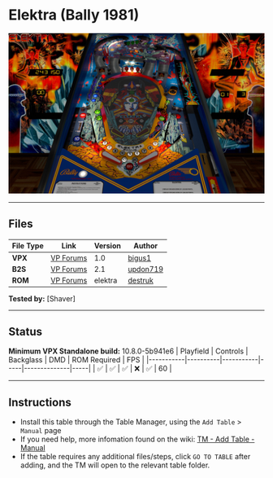 # Elektra (Bally 1981)

![Table Preview](../../images/vpx-elektrabigus-preview.jpg)

---

## Files
| File Type | Link | Version | Author | 
|-----------|--------|----------|--------------|
| **VPX** | [VP Forums](https://www.vpforums.org/index.php?app=downloads&showfile=16477) | 1.0 | [bigus1](https://www.vpforums.org/index.php?showuser=107629) |
| **B2S** | [VP Forums](https://www.vpforums.org/index.php?app=downloads&showfile=11881) | 2.1 | [updon719](https://www.vpforums.org/index.php?showuser=103219) |
| **ROM** | [VP Forums](https://www.vpforums.org/index.php?app=downloads&showfile=657) | elektra | [destruk](https://www.vpforums.org/index.php?showuser=5) |

**Tested by:** [Shaver]

---

## Status 
**Minimum VPX Standalone build:** 10.8.0-5b941e6
| Playfield | Controls | Backglass | DMD | ROM Required | FPS | 
|-----------|----------|-----------|-----|--------------|-----|
| :white_check_mark: | :white_check_mark: | :white_check_mark: | :x: | :white_check_mark: | 60 |

---

## Instructions

- Install this table through the Table Manager, using the `Add Table` > `Manual` page
- If you need help, more infomation found on the wiki: [TM - Add Table - Manual](https://github.com/LegendsUnchained/vpx-standalone-alp4k/wiki/%5B04%5D-%F0%9F%A7%A1-TM-%E2%80%90-Other-Features#add-table---manual)
- If the table requires any additional files/steps, click `GO TO TABLE` after adding, and the TM will open to the relevant table folder.

